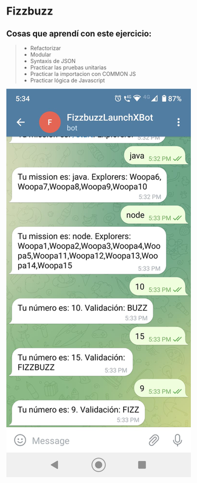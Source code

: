 # Fizzbuzz

## Cosas que aprendí con este ejercicio:
> - Refactorizar
> - Modular
> - Syntaxis de JSON
> - Practicar las pruebas unitarias
> - Practicar la importacion con COMMON JS
> - Practicar lógica de Javascript

<img src="https://github.com/Lfer1111/Fizzbuzz/blob/master/bot_api_telegram.jpeg">
